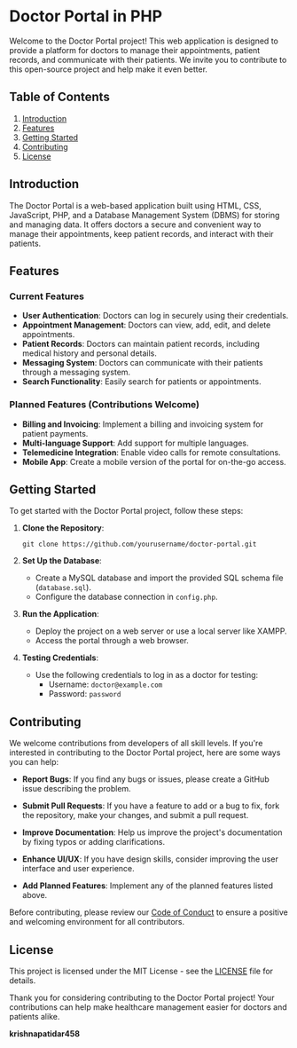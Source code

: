 # Doctor Portal in PHP

Welcome to the Doctor Portal project! This web application is designed to provide a platform for doctors to manage their appointments, patient records, and communicate with their patients. We invite you to contribute to this open-source project and help make it even better.

## Table of Contents
1. [Introduction](#introduction)
2. [Features](#features)
3. [Getting Started](#getting-started)
4. [Contributing](#contributing)
5. [License](#license)

## Introduction

The Doctor Portal is a web-based application built using HTML, CSS, JavaScript, PHP, and a Database Management System (DBMS) for storing and managing data. It offers doctors a secure and convenient way to manage their appointments, keep patient records, and interact with their patients.

## Features

### Current Features
- **User Authentication**: Doctors can log in securely using their credentials.
- **Appointment Management**: Doctors can view, add, edit, and delete appointments.
- **Patient Records**: Doctors can maintain patient records, including medical history and personal details.
- **Messaging System**: Doctors can communicate with their patients through a messaging system.
- **Search Functionality**: Easily search for patients or appointments.

### Planned Features (Contributions Welcome)
- **Billing and Invoicing**: Implement a billing and invoicing system for patient payments.
- **Multi-language Support**: Add support for multiple languages.
- **Telemedicine Integration**: Enable video calls for remote consultations.
- **Mobile App**: Create a mobile version of the portal for on-the-go access.

## Getting Started

To get started with the Doctor Portal project, follow these steps:

1. **Clone the Repository**:
   ```
   git clone https://github.com/yourusername/doctor-portal.git
   ```

2. **Set Up the Database**:
   - Create a MySQL database and import the provided SQL schema file (`database.sql`).
   - Configure the database connection in `config.php`.

3. **Run the Application**:
   - Deploy the project on a web server or use a local server like XAMPP.
   - Access the portal through a web browser.

4. **Testing Credentials**:
   - Use the following credentials to log in as a doctor for testing:
     - Username: `doctor@example.com`
     - Password: `password`

## Contributing

We welcome contributions from developers of all skill levels. If you're interested in contributing to the Doctor Portal project, here are some ways you can help:

- **Report Bugs**: If you find any bugs or issues, please create a GitHub issue describing the problem.

- **Submit Pull Requests**: If you have a feature to add or a bug to fix, fork the repository, make your changes, and submit a pull request.

- **Improve Documentation**: Help us improve the project's documentation by fixing typos or adding clarifications.

- **Enhance UI/UX**: If you have design skills, consider improving the user interface and user experience.

- **Add Planned Features**: Implement any of the planned features listed above.

Before contributing, please review our [Code of Conduct](CODE_OF_CONDUCT.md) to ensure a positive and welcoming environment for all contributors.

## License

This project is licensed under the MIT License - see the [LICENSE](LICENSE) file for details.

Thank you for considering contributing to the Doctor Portal project! Your contributions can help make healthcare management easier for doctors and patients alike.



**krishnapatidar458**